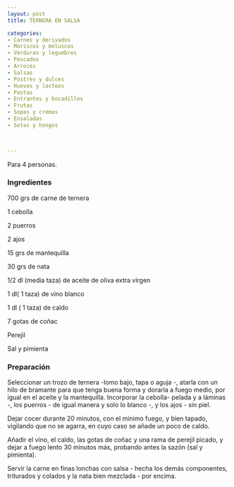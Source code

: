 ```yaml
---
layout: post
title: TERNERA EN SALSA

categories:
- Carnes y derivados
- Mariscos y moluscos
- Verduras y legumbres
- Pescados
- Arroces
- Salsas
- Postres y dulces
- Huevos y lacteos
- Pastas
- Entrantes y bocadillos
- Frutas
- Sopas y cremas
- Ensaladas
- Setas y hongos
 


---
```


Para 4 personas.

<h3>Ingredientes</h3>

700 grs de carne de ternera

1 cebolla

2 puerros

2 ajos

15 grs de mantequilla

30 grs de nata

1/2 dl (media taza) de aceite de oliva extra virgen

1 dl( 1 taza) de vino blanco

1 dl ( 1 taza) de caldo

7 gotas de coñac

Perejil

Sal y pimienta

<h3>Preparación</h3>

Seleccionar un trozo de ternera -lomo bajo, tapa o aguja -, atarla con un hilo de bramante para que tenga buena forma y dorarla a fuego medio, por igual en el aceite y la mantequilla. Incorporar la cebolla- pelada y a láminas -, los puerros - de igual manera y solo lo blanco -, y los ajos - sin piel.

Dejar cocer durante 20 minutos, con el mínimo fuego, y bien tapado, vigilando que no se agarra, en cuyo caso se añade un poco de caldo.

Añadir el vino, el caldo, las gotas de coñac y una rama de perejil picado, y dejar a fuego lento 30 minutos más, probando antes la sazón (sal y pimienta).

Servir la carne en finas lonchas con salsa - hecha los demás componentes, triturados y colados y la nata bien mezclada - por encima.

